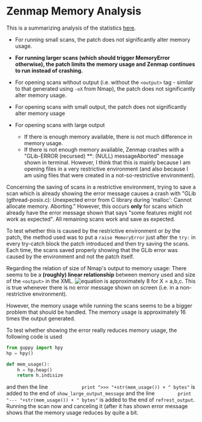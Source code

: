 Zenmap Memory Analysis
======================

This is a summarizing analysis of the statistics [here](https://github.com/jaybosamiya/Nmap-Tests/blob/master/Memory-Analysis/Statistics.md).

+ For running small scans, the patch does not significantly alter memory usage.
+ **For running larger scans (which should trigger MemoryError otherwise), the patch limits the memory usage and Zenmap continues to run instead of crashing.**

+ For opening scans without output (i.e. without the `<output>` tag - similar to that generated using `-oX` from Nmap), the patch does not significantly alter memory usage.
+ For opening scans with small output, the patch does not significantly alter memory usage
+ For opening scans with large output
  + If there is enough memory available, there is not much difference in memory usage.
  + If there is not enough memory available, Zenmap crashes with a "GLib-ERROR (recursed) **: (NULL) messageAborted" message shown in terminal. However, I think that this is mainly because I am opening files in a very restrictive environment (and also because I am using files that were created in a not-so-restrictive environment).

Concerning the saving of scans in a restrictive environment, trying to save a scan which is already showing the error message causes a crash with "GLib (gthread-posix.c): Unexpected error from C library during 'malloc': Cannot allocate memory.  Aborting."
However, this occurs **only** for scans which already have the error message shown that says "some features might not work as expected". All remaining scans work and save as expected.

To test whether this is caused by the restrictive environment or by the patch, the method used was to put a `raise MemoryError` just after the `try:` in every try-catch block the patch introduced and then try saving the scans. Each time, the scans saved properly showing that the GLib error was caused by the environment and not the patch itself.

Regarding the relation of size of Nmap's output to memory usage:
There seems to be a **(roughly) linear relationship** between memory used and size of the `<output>` in the XML. 
![equation](http://i57.tinypic.com/j5ckdc.png "(MemoryUsage(X.xml)-MemoryUsage(X_stripped.xml))/(SizeOf(X.xml)-SizeOf(X_stripped.xml))") is approximately 8 for X = a,b,c. This is true whenever there is no error message shown on screen (i.e. in a non-restrictive environment).

However, the memory usage while running the scans seems to be a bigger problem that should be handled. The memory usage is approximately 16 times the output generated.

To test whether showing the error really reduces memory usage, the following code is used
```python
from guppy import hpy
hp = hpy()

def mem_usage():
    h = hp.heap()
    return h.indisize
```
and then the line `            print ">>> "+str(mem_usage()) + " bytes"` is added to the end of `show_large_output_message` and the line `        print "--- "+str(mem_usage()) + " bytes"` is added to the end of `refrest_output`.
Running the scan now and canceling it (after it has shown error message shows that the memory usage reduces by quite a bit.
